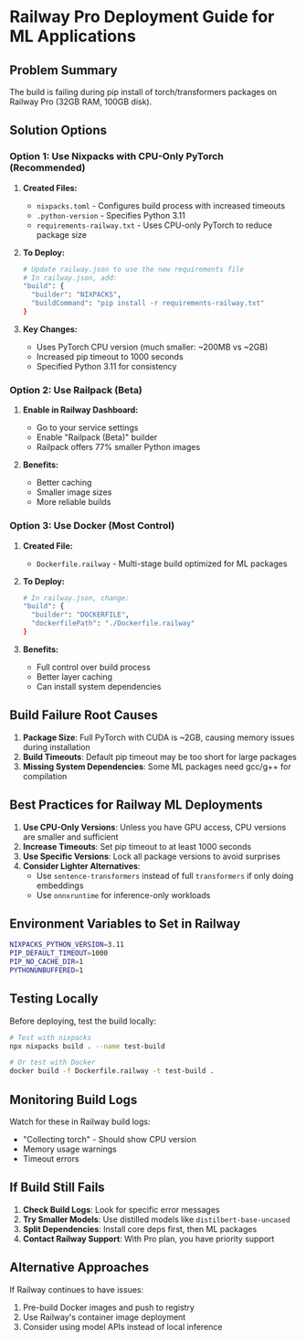 # Railway Pro Deployment Guide for ML Applications

## Problem Summary
The build is failing during pip install of torch/transformers packages on Railway Pro (32GB RAM, 100GB disk).

## Solution Options

### Option 1: Use Nixpacks with CPU-Only PyTorch (Recommended)

1. **Created Files:**
   - `nixpacks.toml` - Configures build process with increased timeouts
   - `.python-version` - Specifies Python 3.11
   - `requirements-railway.txt` - Uses CPU-only PyTorch to reduce package size

2. **To Deploy:**
   ```bash
   # Update railway.json to use the new requirements file
   # In railway.json, add:
   "build": {
     "builder": "NIXPACKS",
     "buildCommand": "pip install -r requirements-railway.txt"
   }
   ```

3. **Key Changes:**
   - Uses PyTorch CPU version (much smaller: ~200MB vs ~2GB)
   - Increased pip timeout to 1000 seconds
   - Specified Python 3.11 for consistency

### Option 2: Use Railpack (Beta)

1. **Enable in Railway Dashboard:**
   - Go to your service settings
   - Enable "Railpack (Beta)" builder
   - Railpack offers 77% smaller Python images

2. **Benefits:**
   - Better caching
   - Smaller image sizes
   - More reliable builds

### Option 3: Use Docker (Most Control)

1. **Created File:**
   - `Dockerfile.railway` - Multi-stage build optimized for ML packages

2. **To Deploy:**
   ```bash
   # In railway.json, change:
   "build": {
     "builder": "DOCKERFILE",
     "dockerfilePath": "./Dockerfile.railway"
   }
   ```

3. **Benefits:**
   - Full control over build process
   - Better layer caching
   - Can install system dependencies

## Build Failure Root Causes

1. **Package Size**: Full PyTorch with CUDA is ~2GB, causing memory issues during installation
2. **Build Timeouts**: Default pip timeout may be too short for large packages
3. **Missing System Dependencies**: Some ML packages need gcc/g++ for compilation

## Best Practices for Railway ML Deployments

1. **Use CPU-Only Versions**: Unless you have GPU access, CPU versions are smaller and sufficient
2. **Increase Timeouts**: Set pip timeout to at least 1000 seconds
3. **Use Specific Versions**: Lock all package versions to avoid surprises
4. **Consider Lighter Alternatives**:
   - Use `sentence-transformers` instead of full `transformers` if only doing embeddings
   - Use `onnxruntime` for inference-only workloads

## Environment Variables to Set in Railway

```bash
NIXPACKS_PYTHON_VERSION=3.11
PIP_DEFAULT_TIMEOUT=1000
PIP_NO_CACHE_DIR=1
PYTHONUNBUFFERED=1
```

## Testing Locally

Before deploying, test the build locally:

```bash
# Test with nixpacks
npx nixpacks build . --name test-build

# Or test with Docker
docker build -f Dockerfile.railway -t test-build .
```

## Monitoring Build Logs

Watch for these in Railway build logs:
- "Collecting torch" - Should show CPU version
- Memory usage warnings
- Timeout errors

## If Build Still Fails

1. **Check Build Logs**: Look for specific error messages
2. **Try Smaller Models**: Use distilled models like `distilbert-base-uncased`
3. **Split Dependencies**: Install core deps first, then ML packages
4. **Contact Railway Support**: With Pro plan, you have priority support

## Alternative Approaches

If Railway continues to have issues:
1. Pre-build Docker images and push to registry
2. Use Railway's container image deployment
3. Consider using model APIs instead of local inference